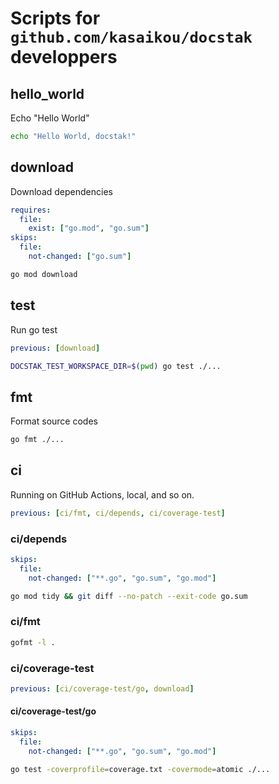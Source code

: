 # Scripts for `github.com/kasaikou/docstak` developpers

## hello_world

Echo "Hello World"

```sh
echo "Hello World, docstak!"
```

## download

Download dependencies

```yaml:docstak.yml
requires:
  file:
    exist: ["go.mod", "go.sum"]
skips:
  file:
    not-changed: ["go.sum"]
```

```sh
go mod download
```

## test

Run go test

```yaml:docstak.yml
previous: [download]
```

```sh
DOCSTAK_TEST_WORKSPACE_DIR=$(pwd) go test ./...
```

## fmt

Format source codes

```sh
go fmt ./...
```

## ci

Running on GitHub Actions, local, and so on.

```yaml:docstak.yml
previous: [ci/fmt, ci/depends, ci/coverage-test]
```

### ci/depends

```yaml:docstak.yml
skips:
  file:
    not-changed: ["**.go", "go.sum", "go.mod"]
```

```sh
go mod tidy && git diff --no-patch --exit-code go.sum
```

### ci/fmt

```sh
gofmt -l .
```

### ci/coverage-test

```yaml:docstak.yml
previous: [ci/coverage-test/go, download]
```

#### ci/coverage-test/go

```yaml:docstak.yml
skips:
  file:
    not-changed: ["**.go", "go.sum", "go.mod"]
```

```sh
go test -coverprofile=coverage.txt -covermode=atomic ./...
```
